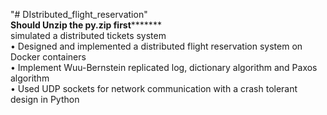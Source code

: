 "# DIstributed_flight_reservation"   
********Should Unzip the py.zip first***************  
simulated a distributed tickets system  
•	Designed and implemented a distributed flight reservation system on Docker containers  
•	Implement Wuu-Bernstein replicated log, dictionary algorithm and Paxos algorithm  
•	Used UDP sockets for network communication with a crash tolerant design in Python  
